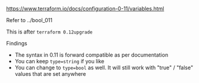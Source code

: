 
https://www.terraform.io/docs/configuration-0-11/variables.html

Refer to ../bool_011

This is after `terraform 0.12upgrade`

Findings
* The syntax in 0.11 is forward compatible as per documentation
* You can keep `type=string` if you like
* You can change to `type=bool` as well. It will still work with "true" / "false" values that are set anywhere
